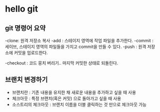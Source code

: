 # hello git

## git 명령어 요약

-clone: 원격 저장소 복사
-add : 스테이지 영역에 작업 파일을 추가한다.
-commit : 세이브, 스테이지 영역의 파일들을 가지고 commit을 만들 수 있다.
-push : 원격 저장소에 커밋을 업로드한다.

-checkout : 코드 뭉치 버리기.. 마지막 커밋한 상태로 되돌린다.


## 브랜치 변경하기

 - 브랜치란 : 기존 내용을 유지한 채 새로운 내용을 추가하고 싶을 때 사용
 - 체크아웃 : 특정 브랜치(혹은 커밋) 으로 돌아가고 싶을 때 사용
 - 소스트리의 체크아웃 : 브랜치 이름을 더블 클릭하는 것 만으로 체크아웃 가능
 
